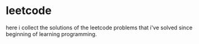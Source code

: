 # leetcode
here i collect the solutions of the leetcode problems that i've solved since beginning of learning programming.
